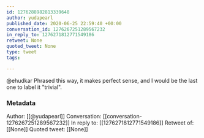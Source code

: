 ```yaml
---
id: 1276288982813339648
author: yudapearl
published_date: 2020-06-25 22:59:40 +00:00
conversation_id: 1276267251289567232
in_reply_to: 1276271812771549186
retweet: None
quoted_tweet: None
type: tweet
tags:

---
```


@ehudkar Phrased this way, it makes perfect sense, and I would be the last one to label it "trivial".

### Metadata

Author: [[@yudapearl]]
Conversation: [[conversation-1276267251289567232]]
In reply to: [[1276271812771549186]]
Retweet of: [[None]]
Quoted tweet: [[None]]
